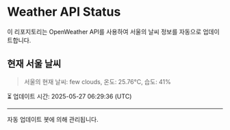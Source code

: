 
# Weather API Status

이 리포지토리는 OpenWeather API를 사용하여 서울의 날씨 정보를 자동으로 업데이트합니다.

## 현재 서울 날씨
> 서울의 현재 날씨: few clouds, 온도: 25.76°C, 습도: 41%

⏳ 업데이트 시간: 2025-05-27 06:29:36 (UTC)

---
자동 업데이트 봇에 의해 관리됩니다.
